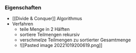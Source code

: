 ### Eigenschaften
+ [[Divide & Conquer]] Algorithmus
+ Verfahren
	+ teile Menge in 2 Hälften
	+ sortiere Teilmengen rekursiv
	+ verschmelze Teilmengen zu sortierter Gesamtmenge
	+ ![[Pasted image 20221019200619.png]]